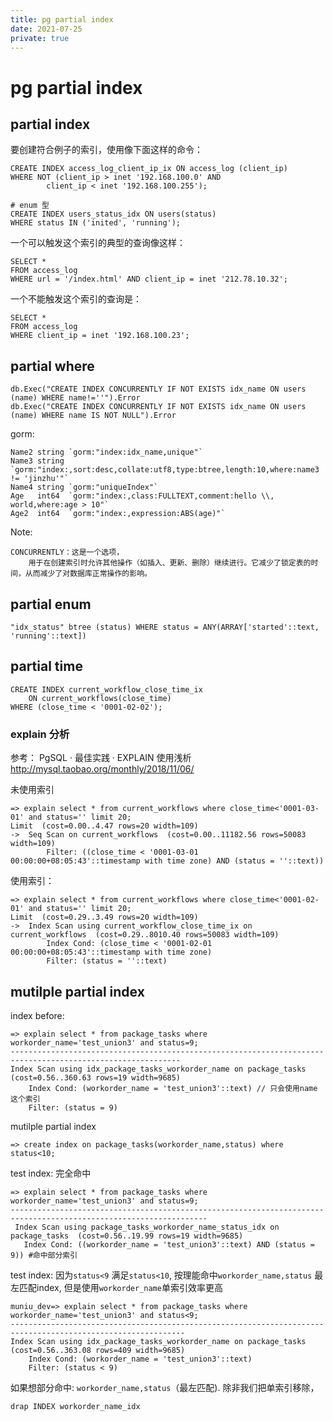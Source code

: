 ```yaml
---
title: pg partial index
date: 2021-07-25
private: true
---
```


# pg partial index

## partial index

要创建符合例子的索引，使用像下面这样的命令：

    CREATE INDEX access_log_client_ip_ix ON access_log (client_ip)
    WHERE NOT (client_ip > inet '192.168.100.0' AND
            client_ip < inet '192.168.100.255');

    # enum 型 
    CREATE INDEX users_status_idx ON users(status)
    WHERE status IN ('inited', 'running');

一个可以触发这个索引的典型的查询像这样：

    SELECT *
    FROM access_log
    WHERE url = '/index.html' AND client_ip = inet '212.78.10.32';

一个不能触发这个索引的查询是：

    SELECT *
    FROM access_log
    WHERE client_ip = inet '192.168.100.23';

## partial where
    db.Exec("CREATE INDEX CONCURRENTLY IF NOT EXISTS idx_name ON users (name) WHERE name!=''").Error
    db.Exec("CREATE INDEX CONCURRENTLY IF NOT EXISTS idx_name ON users (name) WHERE name IS NOT NULL").Error

gorm:

    Name2 string `gorm:"index:idx_name,unique"`
    Name3 string `gorm:"index:,sort:desc,collate:utf8,type:btree,length:10,where:name3 != 'jinzhu'"`
    Name4 string `gorm:"uniqueIndex"`
    Age   int64  `gorm:"index:,class:FULLTEXT,comment:hello \\, world,where:age > 10"`
    Age2  int64  `gorm:"index:,expression:ABS(age)"`

Note:

    CONCURRENTLY：这是一个选项，
        用于在创建索引时允许其他操作（如插入、更新、删除）继续进行。它减少了锁定表的时间，从而减少了对数据库正常操作的影响。

## partial enum

    "idx_status" btree (status) WHERE status = ANY(ARRAY['started'::text, 'running'::text])

## partial time

    CREATE INDEX current_workflow_close_time_ix 
        ON current_workflows(close_time)
    WHERE (close_time < '0001-02-02');

### explain 分析

参考： PgSQL · 最佳实践 · EXPLAIN 使用浅析 http://mysql.taobao.org/monthly/2018/11/06/

未使用索引

    => explain select * from current_workflows where close_time<'0001-03-01' and status='' limit 20;
    Limit  (cost=0.00..4.47 rows=20 width=109)
    ->  Seq Scan on current_workflows  (cost=0.00..11182.56 rows=50083 width=109)
            Filter: ((close_time < '0001-03-01 00:00:00+08:05:43'::timestamp with time zone) AND (status = ''::text))

使用索引：

    => explain select * from current_workflows where close_time<'0001-02-01' and status='' limit 20;
    Limit  (cost=0.29..3.49 rows=20 width=109)
    ->  Index Scan using current_workflow_close_time_ix on current_workflows  (cost=0.29..8010.40 rows=50083 width=109)
            Index Cond: (close_time < '0001-02-01 00:00:00+08:05:43'::timestamp with time zone)
            Filter: (status = ''::text)

## mutilple partial index

index before:

    => explain select * from package_tasks where workorder_name='test_union3' and status=9;
    ------------------------------------------------------------------------------------------------------------
    Index Scan using idx_package_tasks_workorder_name on package_tasks  (cost=0.56..360.63 rows=19 width=9685)
        Index Cond: (workorder_name = 'test_union3'::text) // 只会使用name 这个索引
        Filter: (status = 9)

mutilple partial index

    => create index on package_tasks(workorder_name,status) where status<10;

test index: 完全命中

    => explain select * from package_tasks where workorder_name='test_union3' and status=9;
    ------------------------------------------------------------------------------------------------------------------
     Index Scan using package_tasks_workorder_name_status_idx on package_tasks  (cost=0.56..19.99 rows=19 width=9685)
       Index Cond: ((workorder_name = 'test_union3'::text) AND (status = 9)) #命中部分索引

test index: 因为`status<9` 满足`status<10`, 按理能命中`workorder_name,status` 最左匹配index,
但是使用`workorder_name`单索引效率更高

    muniu_dev=> explain select * from package_tasks where workorder_name='test_union3' and status<9;
    -------------------------------------------------------------------------------------------------------------
    Index Scan using idx_package_tasks_workorder_name on package_tasks  (cost=0.56..363.08 rows=409 width=9685)
        Index Cond: (workorder_name = 'test_union3'::text)
        Filter: (status < 9)

如果想部分命中: `workorder_name,status`（最左匹配). 除非我们把单索引移除，

    drap INDEX workorder_name_idx
